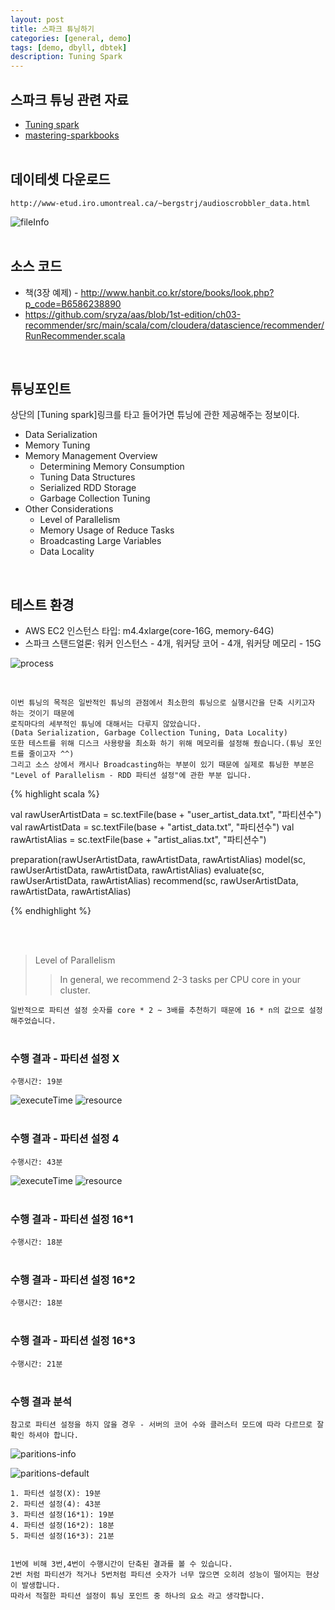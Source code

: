 ```yaml
---
layout: post
title: 스파크 튜닝하기
categories: [general, demo]
tags: [demo, dbyll, dbtek]
description: Tuning Spark
---
```


## 스파크 튜닝 관련 자료
- [Tuning spark](https://spark.apache.org/docs/latest/tuning.html)
- [mastering-sparkbooks](https://jaceklaskowski.gitbooks.io/mastering-apache-spark/content/spark-tuning.html)
<br><br>

## 데이테셋 다운로드
```
http://www-etud.iro.umontreal.ca/~bergstrj/audioscrobbler_data.html
```
![fileInfo](/image/spark/tuning-spark-fileInfo.png)
<br><br>

## 소스 코드
- 책(3장 예제) - http://www.hanbit.co.kr/store/books/look.php?p_code=B6586238890
- https://github.com/sryza/aas/blob/1st-edition/ch03-recommender/src/main/scala/com/cloudera/datascience/recommender/RunRecommender.scala

<br>

## 튜닝포인트

상단의 [Tuning spark]링크를 타고 들어가면 튜닝에 관한 제공해주는 정보이다.

- Data Serialization
- Memory Tuning
- Memory Management Overview
    - Determining Memory Consumption
    - Tuning Data Structures
    - Serialized RDD Storage
    - Garbage Collection Tuning
- Other Considerations
    - Level of Parallelism
    - Memory Usage of Reduce Tasks
    - Broadcasting Large Variables
    - Data Locality

<br>

## 테스트 환경
- AWS EC2 인스턴스 타입: m4.4xlarge(core-16G, memory-64G)
- 스파크 스탠드얼론: 워커 인스턴스 - 4개, 워커당 코어 - 4개, 워커당 메모리 - 15G

![process](/image/spark/tuning-ec2-partition-0-process.png)

<br>

```
이번 튜닝의 목적은 일반적인 튜닝의 관점에서 최소한의 튜닝으로 실행시간을 단축 시키고자 하는 것이기 때문에
로직마다의 세부적인 튜닝에 대해서는 다루지 않았습니다.
(Data Serialization, Garbage Collection Tuning, Data Locality)
또한 테스트를 위해 디스크 사용량을 최소화 하기 위해 메모리를 설정해 줬습니다.(튜닝 포인트를 줄이고자 ^^)
그리고 소스 상에서 캐시나 Broadcasting하는 부분이 있기 때문에 실제로 튜닝한 부분은
"Level of Parallelism - RDD 파티션 설정"에 관한 부분 입니다.
```


{% highlight scala %}

val rawUserArtistData = sc.textFile(base + "user_artist_data.txt", "파티션수")
val rawArtistData = sc.textFile(base + "artist_data.txt", "파티션수")
val rawArtistAlias = sc.textFile(base + "artist_alias.txt", "파티션수")

preparation(rawUserArtistData, rawArtistData, rawArtistAlias)
model(sc, rawUserArtistData, rawArtistData, rawArtistAlias)
evaluate(sc, rawUserArtistData, rawArtistAlias)
recommend(sc, rawUserArtistData, rawArtistData, rawArtistAlias)

{% endhighlight %}

<br><br>

> Level of Parallelism
> > In general, we recommend 2-3 tasks per CPU core in your cluster.

`
일반적으로 파티션 설정 숫자를 core * 2 ~ 3배를 추천하기 때문에
16 * n의 값으로 설정해주었습니다.
`
<br><br>
### 수행 결과 - 파티션 설정 X
`수행시간: 19분`

![executeTime](/image/spark/tuning-ec2-partition-0-executeTime.png)
![resource](/image/spark/tuning-ec2-partition-0-resource.png)
<br><br>

### 수행 결과 - 파티션 설정 4
`수행시간: 43분`

![executeTime](/image/spark/tuning-ec2-partition-4-executeTime.png)
![resource](/image/spark/tuning-ec2-partition-4-resource.png)
<br><br>

### 수행 결과 - 파티션 설정 16*1
`수행시간: 18분`
<br><br>

### 수행 결과 - 파티션 설정 16*2
`수행시간: 18분`
<br><br>

### 수행 결과 - 파티션 설정 16*3
`수행시간: 21분`
<br><br>


### 수행 결과 분석

`참고로 파티션 설정을 하지 않을 경우 - 서버의 코어 수와 클러스터 모드에 따라 다르므로 잘 확인 하셔야 합니다.`

![paritions-info](/image/spark/tuning-ec2-parition-info.png)

![paritions-default](/image/spark/tuning-ec2-partition-default.png)

```
1. 파티션 설정(X): 19분
2. 파티션 설정(4): 43분
3. 파티션 설정(16*1): 19분
4. 파티션 설정(16*2): 18분
5. 파티션 설정(16*3): 21분


1번에 비해 3번,4번이 수행시간이 단축된 결과를 볼 수 있습니다.
2번 처럼 파티션가 적거나 5번처럼 파티션 숫자가 너무 많으면 오히려 성능이 떨어지는 현상이 발생합니다.
따라서 적절한 파티션 설정이 튜닝 포인트 중 하나의 요소 라고 생각합니다.
```

